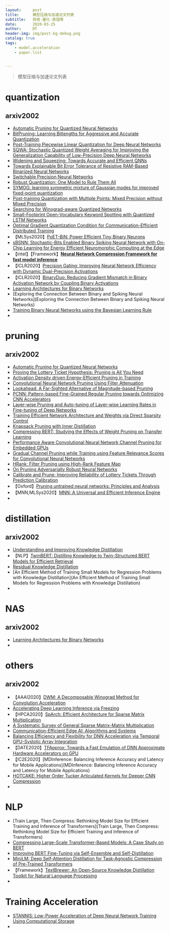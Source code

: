 ```yaml
---
layout:     post
title:      模型压缩与加速论文列表
subtitle:   剪枝·量化·蒸馏等
date:       2020-03-25
author:     DT
header-img: img/post-bg-debug.png
catalog: true
tags:
    - model.acceleration
    - paper.list


---
```


> 模型压缩与加速论文列表

# quantization

## arxiv2002

* [Automatic Pruning for Quantized Neural Networks](https://arxiv.org/pdf/2002.00523.pdf)
* [BitPruning: Learning Bitlengths for Aggressive and Accurate Quantization](https://arxiv.org/pdf/2002.03090.pdf)
* [Post-Training Piecewise Linear Quantization for Deep Neural Networks](https://arxiv.org/pdf/2002.00104.pdf)
* [SQWA: Stochastic Quantized Weight Averaging for Improving the Generalization Capability of Low-Precision Deep Neural Networks](https://arxiv.org/pdf/2002.00343.pdf)
* [Widening and Squeezing: Towards Accurate and Efficient QNNs](https://arxiv.org/pdf/2002.00555.pdf)
* [Towards Explainable Bit Error Tolerance of Resistive RAM-Based Binarized Neural Networks](https://arxiv.org/pdf/2002.00909.pdf)
* [Switchable Precision Neural Networks](https://arxiv.org/pdf/2002.02815.pdf)
* [Robust Quantization: One Model to Rule Them All](https://arxiv.org/pdf/2002.07686.pdf)
* [SYMOG: learning symmetric mixture of Gaussian modes for improved fixed-point quantization](https://arxiv.org/pdf/2002.08204.pdf)
* [Post-training Quantization with Multiple Points: Mixed Precision without Mixed Precision](https://arxiv.org/pdf/2002.09049.pdf)
* [Searching for Winograd-aware Quantized Networks](https://arxiv.org/pdf/2002.10711.pdf)
* [Small-Footprint Open-Vocabulary Keyword Spotting with Quantized LSTM Networks](https://arxiv.org/pdf/2002.10851.pdf)
* [Optimal Gradient Quantization Condition for Communication-Efficient Distributed Training](https://arxiv.org/pdf/2002.11082.pdf)
* 【MLSys2020】[PoET-BiN: Power Efficient Tiny Binary Neurons](https://arxiv.org/pdf/2002.09794.pdf)
* [sBSNN: Stochastic-Bits Enabled Binary Spiking Neural Network with On-Chip Learning for Energy Efficient Neuromorphic Computing at the Edge](https://arxiv.org/pdf/2002.11163.pdf)
* 【intel】【Framework】[**Neural Network Compression Framework for fast model inference**](https://arxiv.org/pdf/2002.08679.pdf)
* 【ICLR2020】[Precision Gating: Improving Neural Network Efficiency with Dynamic Dual-Precision Activations](https://arxiv.org/pdf/2002.07136.pdf)
* 【ICLR2020】[BinaryDuo: Reducing Gradient Mismatch in Binary Activation Network by Coupling Binary Activations](https://arxiv.org/pdf/2002.06517.pdf)
* [Learning Architectures for Binary Networks](https://arxiv.org/pdf/2002.06963.pdf)
* [Exploring the Connection Between Binary and Spiking Neural Networks](Exploring the Connection Between Binary and Spiking Neural Networks)
* [Training Binary Neural Networks using the Bayesian Learning Rule](https://arxiv.org/pdf/2002.10778.pdf)
* 

# pruning

## arxiv2002

* [Automatic Pruning for Quantized Neural Networks](https://arxiv.org/pdf/2002.00523.pdf)
* [Proving the Lottery Ticket Hypothesis: Pruning is All You Need](https://arxiv.org/pdf/2002.00585.pdf)
* [Activation Density driven Energy-Efficient Pruning in Training](https://arxiv.org/pdf/2002.02949.pdf)
* [Convolutional Neural Network Pruning Using Filter Attenuation](https://arxiv.org/pdf/2002.03299.pdf)
* [Lookahead: A Far-Sighted Alternative of Magnitude-based Pruning](https://arxiv.org/pdf/2002.04809.pdf)
* [PCNN: Pattern-based Fine-Grained Regular Pruning towards Optimizing CNN Accelerators](https://arxiv.org/pdf/2002.04997.pdf)
* [Layer-wise Pruning and Auto-tuning of Layer-wise Learning Rates in Fine-tuning of Deep Networks](https://arxiv.org/pdf/2002.06048.pdf)
* [Training Efficient Network Architecture and Weights via Direct Sparsity Control](https://arxiv.org/pdf/2002.04301.pdf)
* [Knapsack Pruning with Inner Distillation](https://arxiv.org/pdf/2002.08258.pdf)
* [Compressing BERT: Studying the Effects of Weight Pruning on Transfer Learning](https://arxiv.org/pdf/2002.08307.pdf)
* [Performance Aware Convolutional Neural Network Channel Pruning for Embedded GPUs](https://arxiv.org/pdf/2002.08697.pdf)
* [Gradual Channel Pruning while Training using Feature Relevance Scores for Convolutional Neural Networks](https://arxiv.org/pdf/2002.09958.pdf)
* [HRank: Filter Pruning using High-Rank Feature Map](https://arxiv.org/pdf/2002.10179.pdf)
* [On Pruning Adversarially Robust Neural Networks](https://arxiv.org/pdf/2002.10509.pdf)
* [Calibrate and Prune: Improving Reliability of Lottery Tickets Through Prediction Calibration](https://arxiv.org/pdf/2002.03875.pdf)
* 【Oxford】[Pruning untrained neural networks: Principles and Analysis](https://arxiv.org/pdf/2002.08797.pdf)
* 【MNN,MLSys2020】[MNN: A Universal and Efficient Inference Engine](https://arxiv.org/pdf/2002.12418.pdf)
* 

# distillation

## arxiv2002

* [Understanding and Improving Knowledge Distillation](https://arxiv.org/pdf/2002.03532.pdf)
* 【NLP】[TwinBERT: Distilling Knowledge to Twin-Structured BERT Models for Efficient Retrieval](https://arxiv.org/pdf/2002.06275.pdf)
* [Residual Knowledge Distillation](https://arxiv.org/pdf/2002.09168.pdf)
* [An Efficient Method of Training Small Models for Regression Problems with Knowledge Distillation](An Efficient Method of Training Small Models for Regression Problems with Knowledge Distillation)
* 

# NAS

## arxiv2002

* [Learning Architectures for Binary Networks](https://arxiv.org/pdf/2002.06963.pdf)
* 

# others

## arxiv2002

* 【AAAI2020】[DWM: A Decomposable Winograd Method for Convolution Acceleration](https://arxiv.org/pdf/2002.00552.pdf)
* [Accelerating Deep Learning Inference via Freezing](https://arxiv.org/pdf/2002.02645.pdf)
* 【HPCA2020】[SpArch: Efficient Architecture for Sparse Matrix Multiplication](https://arxiv.org/pdf/2002.08947.pdf)
* [A Systematic Survey of General Sparse Matrix-Matrix Multiplication](https://arxiv.org/pdf/2002.11273.pdf)
* [Communication-Efficient Edge AI: Algorithms and Systems](https://arxiv.org/pdf/2002.09668.pdf)
* [Balancing Efficiency and Flexibility for DNN Acceleration via Temporal GPU-Systolic Array Integration](https://arxiv.org/pdf/2002.08326.pdf)
* 【DATE2020】[TFApprox: Towards a Fast Emulation of DNN Approximate Hardware Accelerators on GPU](https://arxiv.org/pdf/2002.09481.pdf)
* 【IC2E2020】[MDInference: Balancing Inference Accuracy and Latency for Mobile Applications](MDInference: Balancing Inference Accuracy and Latency for Mobile Applications)
* [HOTCAKE: Higher Order Tucker Articulated Kernels for Deeper CNN Compression](https://arxiv.org/pdf/2002.12663.pdf)
* 



# NLP

* [Train Large, Then Compress: Rethinking Model Size for Efficient Training and Inference of Transformers](Train Large, Then Compress: Rethinking Model Size for Efficient Training and Inference of Transformers)
* [Compressing Large-Scale Transformer-Based Models: A Case Study on BERT](https://arxiv.org/pdf/2002.11985.pdf)
* [Improving BERT Fine-Tuning via Self-Ensemble and Self-Distillation](https://arxiv.org/pdf/2002.10345.pdf)
* [MiniLM: Deep Self-Attention Distillation for Task-Agnostic Compression of Pre-Trained Transformers](https://arxiv.org/pdf/2002.10957.pdf)
* 【Framework】[TextBrewer: An Open-Source Knowledge Distillation Toolkit for Natural Language Processing](https://arxiv.org/pdf/2002.12620.pdf)
* 





# Training Acceleration

* [STANNIS: Low-Power Acceleration of Deep Neural Network Training Using Computational Storage](https://arxiv.org/pdf/2002.07215.pdf)
* 